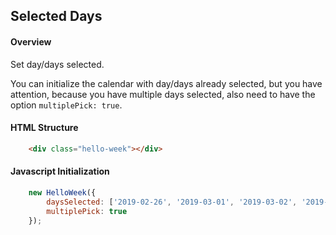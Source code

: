 ## Selected Days

#### Overview
Set day/days selected.

You can initialize the calendar with day/days already selected, but you have attention,
because you have multiple days selected, also need to have the option `multiplePick: true`.

#### HTML Structure
```html
    <div class="hello-week"></div>
```

#### Javascript Initialization
```js
    new HelloWeek({
        daysSelected: ['2019-02-26', '2019-03-01', '2019-03-02', '2019-03-03'],
        multiplePick: true
    });
```

